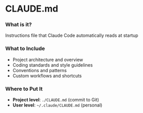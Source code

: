 # CLAUDE.md

<div class="two-cols">

<FeatureCard v-click>

### What is it?

Instructions file that Claude Code automatically reads at startup

</FeatureCard>

<FeatureCard v-click>

### What to Include

- Project architecture and overview
- Coding standards and style guidelines
- Conventions and patterns
- Custom workflows and shortcuts

</FeatureCard>

<FeatureCard v-click>

### Where to Put It

- **Project level**: `./CLAUDE.md` (commit to Git)
- **User level**: `~/.claude/CLAUDE.md` (personal)

</FeatureCard>

</div>
